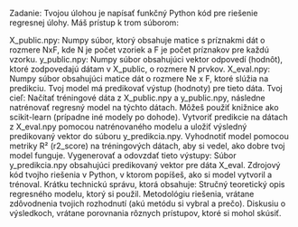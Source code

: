 Zadanie:
Tvojou úlohou je napísať funkčný Python kód pre riešenie regresnej úlohy. Máš prístup k trom súborom:

X_public.npy: Numpy súbor, ktorý obsahuje matice s príznakmi dát o rozmere NxF, kde N je počet vzoriek a F je počet príznakov pre každú vzorku.
y_public.npy: Numpy súbor obsahujúci vektor odpovedí (hodnôt), ktoré zodpovedajú dátam v X_public, o rozmere N prvkov.
X_eval.npy: Numpy súbor obsahujúci matice dát o rozmere Ne x F, ktoré slúžia na predikciu. Tvoj model má predikovať výstup (hodnoty) pre tieto dáta.
Tvoj cieľ:
Načítať tréningové dáta z X_public.npy a y_public.npy, následne natrénovať regresný model na týchto dátach. Môžeš použiť knižnice ako scikit-learn (prípadne iné modely po dohode).
Vytvoriť predikcie na dátach z X_eval.npy pomocou natrénovaného modelu a uložiť výsledný predikovaný vektor do súboru y_predikcia.npy.
Vyhodnotiť model pomocou metriky R² (r2_score) na tréningových dátach, aby si vedel, ako dobre tvoj model funguje.
Vygenerovať a odovzdať tieto výstupy:
Súbor y_predikcia.npy obsahujúci predikovaný vektor pre dáta X_eval.
Zdrojový kód tvojho riešenia v Python, v ktorom popíšeš, ako si model vytvoril a trénoval.
Krátku technickú správu, ktorá obsahuje:
Stručný teoretický opis regresného modelu, ktorý si použil.
Metodológiu riešenia, vrátane zdôvodnenia tvojich rozhodnutí (akú metódu si vybral a prečo).
Diskusiu o výsledkoch, vrátane porovnania rôznych prístupov, ktoré si mohol skúsiť.